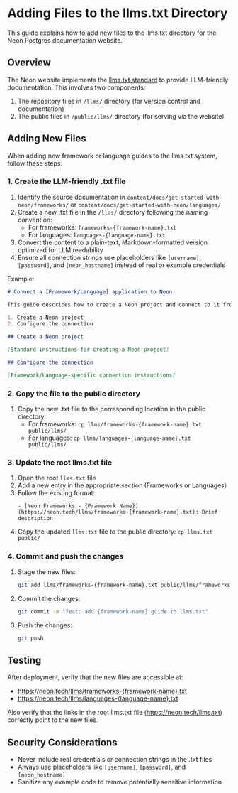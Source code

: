 # Adding Files to the llms.txt Directory

This guide explains how to add new files to the llms.txt directory for the Neon Postgres documentation website.

## Overview

The Neon website implements the [llms.txt standard](https://llmstxt.org/) to provide LLM-friendly documentation. This involves two components:

1. The repository files in `/llms/` directory (for version control and documentation)
2. The public files in `/public/llms/` directory (for serving via the website)

## Adding New Files

When adding new framework or language guides to the llms.txt system, follow these steps:

### 1. Create the LLM-friendly .txt file

1. Identify the source documentation in `content/docs/get-started-with-neon/frameworks/` or `content/docs/get-started-with-neon/languages/`
2. Create a new .txt file in the `/llms/` directory following the naming convention:
   - For frameworks: `frameworks-{framework-name}.txt`
   - For languages: `languages-{language-name}.txt`
3. Convert the content to a plain-text, Markdown-formatted version optimized for LLM readability
4. Ensure all connection strings use placeholders like `[username]`, `[password]`, and `[neon_hostname]` instead of real or example credentials

Example:
```markdown
# Connect a [Framework/Language] application to Neon

This guide describes how to create a Neon project and connect to it from a [Framework/Language] application.

1. Create a Neon project
2. Configure the connection

## Create a Neon project

[Standard instructions for creating a Neon project]

## Configure the connection

[Framework/Language-specific connection instructions]
```

### 2. Copy the file to the public directory

1. Copy the new .txt file to the corresponding location in the public directory:
   - For frameworks: `cp llms/frameworks-{framework-name}.txt public/llms/`
   - For languages: `cp llms/languages-{language-name}.txt public/llms/`

### 3. Update the root llms.txt file

1. Open the root `llms.txt` file
2. Add a new entry in the appropriate section (Frameworks or Languages)
3. Follow the existing format:
   ```
   - [Neon Frameworks - {Framework Name}](https://neon.tech/llms/frameworks-{framework-name}.txt): Brief description
   ```
4. Copy the updated `llms.txt` file to the public directory: `cp llms.txt public/`

### 4. Commit and push the changes

1. Stage the new files:
   ```bash
   git add llms/frameworks-{framework-name}.txt public/llms/frameworks-{framework-name}.txt llms.txt public/llms.txt
   ```
2. Commit the changes:
   ```bash
   git commit -m "feat: add {framework-name} guide to llms.txt"
   ```
3. Push the changes:
   ```bash
   git push
   ```

## Testing

After deployment, verify that the new files are accessible at:
- https://neon.tech/llms/frameworks-{framework-name}.txt
- https://neon.tech/llms/languages-{language-name}.txt

Also verify that the links in the root llms.txt file (https://neon.tech/llms.txt) correctly point to the new files.

## Security Considerations

- Never include real credentials or connection strings in the .txt files
- Always use placeholders like `[username]`, `[password]`, and `[neon_hostname]`
- Sanitize any example code to remove potentially sensitive information
